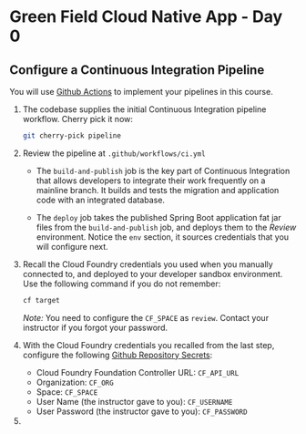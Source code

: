 # Green Field Cloud Native App - Day 0

## Configure a Continuous Integration Pipeline

You will use [Github Actions](https://docs.github.com/en/actions) to
implement your pipelines in this course.

1.  The codebase supplies the initial Continuous Integration pipeline
    workflow.
    Cherry pick it now:

    ```bash
    git cherry-pick pipeline
    ```

1.  Review the pipeline at `.github/workflows/ci.yml`

    -   The `build-and-publish` job is the key part of
        Continuous Integration that allows developers to integrate their
        work frequently on a mainline branch.
        It builds and tests the migration and application code with an
        integrated database.

    -   The `deploy` job takes the published Spring Boot application
        fat jar files from the `build-and-publish` job,
        and deploys them to the *Review* environment.
        Notice the `env` section,
        it sources credentials that you will configure next.

1.  Recall the Cloud Foundry credentials you used when you manually
    connected to,
    and deployed to your developer sandbox environment.
    Use the following command if you do not remember:

    ```bash
    cf target
    ```

    *Note:*
    You need to configure the `CF_SPACE` as `review`.
    Contact your instructor if you forgot your password.

1.  With the Cloud Foundry credentials you recalled from the last step,
    configure the following
    [Github Repository Secrets](https://docs.github.com/en/actions/reference/encrypted-secrets#creating-encrypted-secrets-for-a-repository):

    -   Cloud Foundry Foundation Controller URL:
        `CF_API_URL`
    -   Organization:
        `CF_ORG`
    -   Space:
        `CF_SPACE`
    -   User Name (the instructor gave to you): `CF_USERNAME`
    -   User Password (the instructor gave to you): `CF_PASSWORD`

1.

